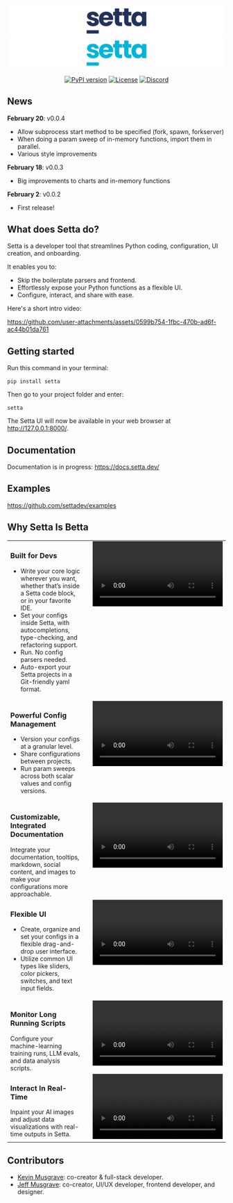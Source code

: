 ![Setta Logo](images/setta-github-light.png#gh-light-mode-only)
![Setta Logo](images/setta-github-dark.png#gh-dark-mode-only)


<div align="center">
  
[![PyPI version](https://img.shields.io/pypi/v/setta?color=bright-green)](https://pypi.org/project/setta)
[![License](https://img.shields.io/pypi/l/setta?color=bright-green)](https://github.com/settadev/setta/blob/main/LICENSE)
[![Discord](https://img.shields.io/badge/Discord-Join-7389D8?logo=discord&logoColor=white)](https://discord.gg/MmHJz75bZ5)

</div>

## News

**February 20**: v0.0.4
- Allow subprocess start method to be specified (fork, spawn, forkserver)
- When doing a param sweep of in-memory functions, import them in parallel.
- Various style improvements

**February 18**: v0.0.3
- Big improvements to charts and in-memory functions

**February 2**: v0.0.2
- First release!


## What does Setta do?

Setta is a developer tool that streamlines Python coding, configuration, UI creation, and onboarding.

It enables you to:
- Skip the boilerplate parsers and frontend. 
- Effortlessly expose your Python functions as a flexible UI. 
- Configure, interact, and share with ease.

Here's a short intro video:

https://github.com/user-attachments/assets/0599b754-1fbc-470b-ad6f-ac44b01da761

## Getting started

Run this command in your terminal:

```
pip install setta
```

Then go to your project folder and enter:

```
setta
```

The Setta UI will now be available in your web browser at http://127.0.0.1:8000/.


## Documentation

Documentation is in progress: https://docs.setta.dev/

## Examples

https://github.com/settadev/examples






## Why Setta Is Betta


<table>
  <tr>
    <td style="vertical-align: top; padding-right: 20px;">
      <h3>Built for Devs</h3>
      <ul>
        <li>Write your core logic wherever you want, whether that’s inside a Setta code block, or in your favorite IDE.</li>
        <li>Set your configs inside Setta, with autocompletions, type-checking, and refactoring support.</li>
        <li>Run. No config parsers needed.</li>
        <li>Auto-export your Setta projects in a Git-friendly yaml format.</li>
      </ul>
    </td>
    <td style="vertical-align: top;">
      <video src="https://github.com/user-attachments/assets/ab5786d4-cf3f-4f8d-8951-7a9fd4a9f9bf" />
    </td>
  </tr>
  <tr>
    <td style="vertical-align: top; padding-right: 20px;">
      <h3>Powerful Config Management</h3>
      <ul>
        <li>Version your configs at a granular level.</li>
        <li>Share configurations between projects.</li>
        <li>Run param sweeps across both scalar values and config versions.</li>
      </ul>
    </td>
    <td style="vertical-align: top;">
      <video src="https://github.com/user-attachments/assets/3303294e-20e7-419a-8274-57ac8e5aea92" />
    </td>
  </tr>
<tr>
    <td style="vertical-align: top; padding-right: 20px;">
      <h3>Customizable, Integrated Documentation</h3>
      Integrate your documentation, tooltips, markdown, social content, and images to make your configurations more approachable.
    </td>
    <td style="vertical-align: top;">
      <video src="https://github.com/user-attachments/assets/d08bcede-06b5-4b66-9559-c3f7574e5894" />
    </td>
  </tr>
<tr>
    <td style="vertical-align: top; padding-right: 20px;">
      <h3>Flexible UI</h3>
      <ul>
        <li>Create, organize and set your configs in a flexible drag-and-drop user interface.</li>
        <li>Utilize common UI types like sliders, color pickers, switches, and text input fields.</li>
      </ul>
    </td>
    <td style="vertical-align: top;">
      <video src="https://github.com/user-attachments/assets/8730c9f3-dbcb-47af-8290-a5d460e82e4b" />
    </td>
  </tr>
<tr>
    <td style="vertical-align: top; padding-right: 20px;">
      <h3>Monitor Long Running Scripts</h3>
      Configure your machine-learning training runs, LLM evals, and data analysis scripts.
    </td>
    <td style="vertical-align: top;">
      <video src="https://github.com/user-attachments/assets/a118f895-19c5-4d0f-bebe-4a0b594ee405" />
    </td>
  </tr>
<tr>
    <td style="vertical-align: top; padding-right: 20px;">
      <h3>Interact In Real-Time</h3>
      Inpaint your AI images and adjust data visualizations with real-time outputs in Setta.
    </td>
    <td style="vertical-align: top;">
      <video src="https://github.com/user-attachments/assets/3e04c72f-3422-40b7-ba08-328b4534ea2b" />
    </td>
  </tr>
</table>





## Contributors

- [Kevin Musgrave](https://github.com/KevinMusgrave): co-creator & full-stack developer.
- [Jeff Musgrave](https://github.com/JeffMusgrave): co-creator, UI/UX developer, frontend developer, and designer.
